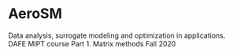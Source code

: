 # AeroSM
Data analysis, surrogate modeling and optimization in applications. \
DAFE MIPT course
Part 1. Matrix methods
Fall 2020
